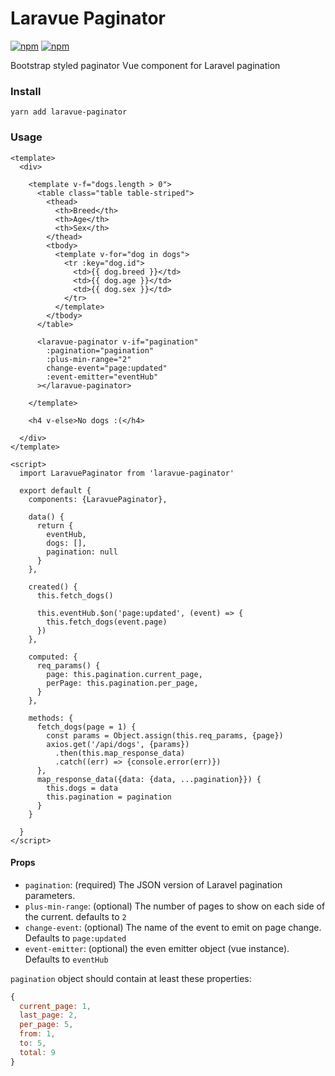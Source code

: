 # Laravue Paginator

 [![npm](https://img.shields.io/npm/v/laravue-paginator.svg)](https://www.npmjs.com/package/laravue-paginator)
 [![npm](https://img.shields.io/npm/dt/laravue-paginator.svg)](https://github.com/ryanwinchester/laravue-paginator)

Bootstrap styled paginator Vue component for Laravel pagination

### Install

```
yarn add laravue-paginator
```

### Usage

```vue
<template>
  <div>

    <template v-f="dogs.length > 0">
      <table class="table table-striped">
        <thead>
          <th>Breed</th>
          <th>Age</th>
          <th>Sex</th>
        </thead>
        <tbody>
          <template v-for="dog in dogs">
            <tr :key="dog.id">
              <td>{{ dog.breed }}</td>
              <td>{{ dog.age }}</td>
              <td>{{ dog.sex }}</td>
            </tr>
          </template>
        </tbody>
      </table>

      <laravue-paginator v-if="pagination"
        :pagination="pagination"
        :plus-min-range="2"
        change-event="page:updated"
        :event-emitter="eventHub"
      ></laravue-paginator>

    </template>

    <h4 v-else>No dogs :(</h4>

  </div>
</template>

<script>
  import LaravuePaginator from 'laravue-paginator'

  export default {
    components: {LaravuePaginator},

    data() {
      return {
        eventHub,
        dogs: [],
        pagination: null
      }
    },

    created() {
      this.fetch_dogs()

      this.eventHub.$on('page:updated', (event) => {
        this.fetch_dogs(event.page)
      })
    },

    computed: {
      req_params() {
        page: this.pagination.current_page,
        perPage: this.pagination.per_page,
      }
    },

    methods: {
      fetch_dogs(page = 1) {
        const params = Object.assign(this.req_params, {page})
        axios.get('/api/dogs', {params})
          .then(this.map_response_data)
          .catch((err) => {console.error(err)})
      },
      map_response_data({data: {data, ...pagination}}) {
        this.dogs = data
        this.pagination = pagination
      }
    }

  }
</script>
```

#### Props

- `pagination`: (required) The JSON version of Laravel pagination parameters.
- `plus-min-range`: (optional) The number of pages to show on each side of the current. defaults to `2`
- `change-event`: (optional) The name of the event to emit on page change. Defaults to `page:updated`
- `event-emitter`: (optional) the even emitter object (vue instance). Defaults to `eventHub`


`pagination` object should contain at least these properties:

```js
{
  current_page: 1,
  last_page: 2,
  per_page: 5,
  from: 1,
  to: 5,
  total: 9
}
```
